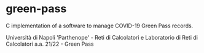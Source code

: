# green-pass
C implementation of a software to manage COVID-19 Green Pass records.

Università di Napoli 'Parthenope' - Reti di Calcolatori e Laboratorio di Reti di Calcolatori a.a. 21/22 - Green Pass
